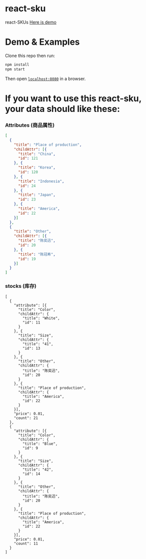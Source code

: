 # react-sku
react-SKUs
<a href="http://smackgg.github.io/react-sku" target="_blank">Here is demo</a>
# Demo & Examples

Clone this repo then run:

```javascript
npm install
npm start
```
Then open [`localhost:8080`](http://localhost:8080) in a browser.

# If you want to use this react-sku, your data should like these:

### Attributes (商品属性)
```json
[
  {
    "title": "Place of production",
    "childAttr": [{
      "title": "China",
      "id": 121
    }, {
      "title": "Korea",
      "id": 120
    }, {
      "title": "Indonesia",
      "id": 24
    }, {
      "title": "Japan",
      "id": 23
    }, {
      "title": "America",
      "id": 22
    }]
  },
  {
    "title": "Other",
    "childAttr": [{
      "title": "陈奕迅",
      "id": 20
    }, {
      "title": "陈冠希",
      "id": 19
    }]
  }
]
```

### stocks (库存)

```
[
  {
    "attribute": [{
      "title": "Color",
      "childAttr": {
        "title": "White",
        "id": 11
      }
    }, {
      "title": "Size",
      "childAttr": {
        "title": "41",
        "id": 13
      }
    }, {
      "title": "Other",
      "childAttr": {
        "title": "陈奕迅",
        "id": 20
      }
    }, {
      "title": "Place of production",
      "childAttr": {
        "title": "America",
        "id": 22
      }
    }],
    "price": 0.01,
    "count": 21
  },
  {
    "attribute": [{
      "title": "Color",
      "childAttr": {
        "title": "Blue",
        "id": 9
      }
    }, {
      "title": "Size",
      "childAttr": {
        "title": "42",
        "id": 14
      }
    }, {
      "title": "Other",
      "childAttr": {
        "title": "陈奕迅",
        "id": 20
      }
    }, {
      "title": "Place of production",
      "childAttr": {
        "title": "America",
        "id": 22
      }
    }],
    "price": 0.01,
    "count": 11
  }
]
```

